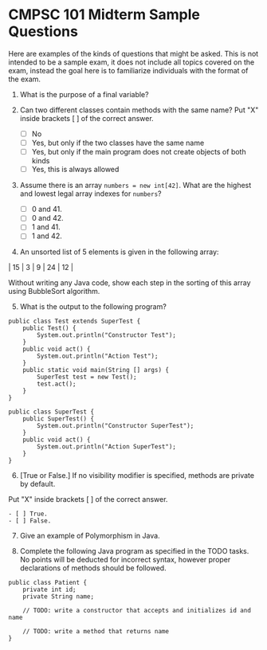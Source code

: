 # CMPSC 101 Midterm Sample Questions

Here are examples of the kinds of questions that might be asked. This is not intended to be a sample exam, it does not include all topics covered on the exam, instead the goal here is to familiarize individuals with the format of the exam. 

1. What is the purpose of a final variable? 


2. Can two different classes contain methods with the same name? Put "X" inside brackets [ ]  of the correct answer.

    - [ ] No
    - [ ] Yes, but only if the two classes have the same name
    - [ ] Yes, but only if the main program does not create objects of both kinds
    - [ ] Yes, this is always allowed

3. Assume there is an array `numbers = new int[42]`. What are the highest and lowest legal array indexes for `numbers`? 

    - [ ] 0 and 41.
    - [ ] 0 and 42.
    - [ ] 1 and 41.
    - [ ] 1 and 42.

4. An unsorted list of 5 elements is given in the following array:

| 15 | 3 | 9 | 24 | 12 |

Without writing any Java code, show each step in the sorting of this array using BubbleSort algorithm. 

5. What is the output to the following program?

``` 
public class Test extends SuperTest {
	public Test() {
		System.out.println("Constructor Test");
	}
	public void act() {
		System.out.println("Action Test");
	}
	public static void main(String [] args) {
		SuperTest test = new Test();
		test.act();
	}
}

public class SuperTest {
	public SuperTest() {
		System.out.println("Constructor SuperTest");
	}
	public void act() {
		System.out.println("Action SuperTest");
	}
}
```

6. [True or False.] If no visibility modifier is specified, methods are private by default. 

Put "X" inside brackets [ ]  of the correct answer.

    - [ ] True.
    - [ ] False.
    
7. Give an example of Polymorphism in Java. 

8. Complete the following Java program as specified in the TODO tasks. No points will be deducted for incorrect syntax, however proper declarations of methods should be followed.

```
public class Patient {
	private int id;
	private String name;
	
	// TODO: write a constructor that accepts and initializes id and name
	
	// TODO: write a method that returns name
}